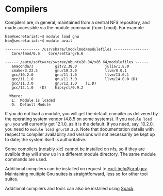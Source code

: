 # Compilers

Compilers are, in general, maintained from a central NFS repository, and made accessible via the module command (from Lmod). For example

```
hsm@secretariat:~$ module load gnu
hsm@secretariat:~$ module avail

---------------- /usr/share/lmod/lmod/modulefiles ----------------
   Core/lmod/6.6    Core/settarg/6.6

------ /auto/software/swtree/ubuntu20.04/x86_64/modulefiles ------
   anaconda/3          git/2.38.0             julia/1.8.0
   cmake/3.22.5        gnu/10.2.0             llvm/8.0.1
   gcc/10.2.0          gnu/11.1.0             llvm/13.0.1
   gcc/11.1.0          gnu/11.3.0             llvm/14.0.0 (D)
   gcc/11.3.0          gnu/12.1.0    (L,D)
   gcc/12.1.0   (D)    hipsycl/0.9.2

  Where:
   L:  Module is loaded
   D:  Default Module

```

If you do not load a module, you will get the default compiler as delivered by the operating system vendor (4.8.5 on some systems). If you `module load gnu` you will currently get 12.1.0, as it is the default. If you need, say, 10.2.0, you need to `module load gnu/10.2.0`. Note that documentation details with respect to compiler availability and versions will not necessarily be kept up to date; the system itself is authoritative.

Some compilers (notably xlc) cannot be installed on nfs, so if they are availble they will show up in a different module directory. The same module commands are used.

Additional compilers can be installed on request to [excl-help@ornl.gov](mailto:excl-help@ornl.gov). Maintaining multiple Gnu suites is straightforward, less so for other tool suites.

Additional compilers and tools can also be installed using [Spack](https://spack.readthedocs.io/en/latest/).
